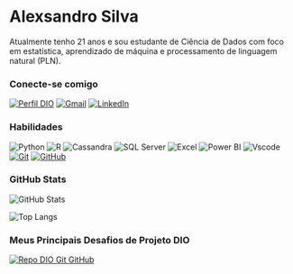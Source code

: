 
# Alexsandro Silva

Atualmente tenho 21 anos e sou estudante de Ciência de Dados com foco em estatística, aprendizado de máquina e processamento de linguagem natural (PLN).

### Conecte-se comigo

[![Perfil DIO](https://img.shields.io/badge/-Meu%20Perfil%20na%20DIO-000000?style=for-the-badge)](https://web.dio.me/users/alecsbezerra?tab=achievements)
[![Gmail](https://img.shields.io/badge/Gmail-333333?style=for-the-badge&logo=gmail&logoColor=red)](alecsbezerra@gmail.com)
[![LinkedIn](https://img.shields.io/badge/-LinkedIn-000?style=for-the-badge&logo=linkedin&logoColor=30A3DC)](https://www.linkedin.com/in/alexsandro-silva-323575255/)

### Habilidades

![Python](https://img.shields.io/badge/Python-000?style=for-the-badge&logo=python&logoColor=30A3DC)
![R](https://img.shields.io/badge/R-000?style=for-the-badge&logo=R&logoColor=E94D5F)
![Cassandra](https://img.shields.io/badge/cassandra-000000?style=for-the-badge&logo=apache-cassandra&logoColor=white)
![SQL Server](https://img.shields.io/badge/SQL%20Server-000000?style=for-the-badge&logo=microsoft-sql-server&logoColor=white)
![Excel](https://img.shields.io/badge/Excel-000000?style=for-the-badge&logo=microsoft-excel&logoColor=white)
![Power BI](https://img.shields.io/badge/Power%20BI-000000?style=for-the-badge&logo=power-bi&logoColor=white)
![Vscode](https://img.shields.io/badge/Vscode-000000?style=for-the-badge&logo=visual-studio-code&logoColor=white)
[![Git](https://img.shields.io/badge/Git-000?style=for-the-badge&logo=git&logoColor=E94D5F)](https://git-scm.com/doc)
[![GitHub](https://img.shields.io/badge/GitHub-000?style=for-the-badge&logo=github&logoColor=30A3DC)](https://docs.github.com/)


### GitHub Stats

![GitHub Stats](https://github-readme-stats.vercel.app/api?username=alexxs2&theme=transparent&bg_color=000&border_color=30A3DC&show_icons=true&icon_color=30A3DC&title_color=E94D5F&text_color=FFF)

![Top Langs](https://github-readme-stats-git-masterrstaa-rickstaa.vercel.app/api/top-langs/?username=alexxs2&layout=compact&bg_color=000&border_color=30A3DC&title_color=E94D5F&text_color=FFF)


### Meus Principais Desafios de Projeto DIO

[![Repo DIO Git GitHub](https://github-readme-stats.vercel.app/api/pin/?username=alexxs2&repo=dio-lab-open-source&bg_color=000&border_color=30A3DC&show_icons=true&icon_color=30A3DC&title_color=E94D5F&text_color=FFF)](https://github.com/elidianaandrade/dio-lab-open-source)
